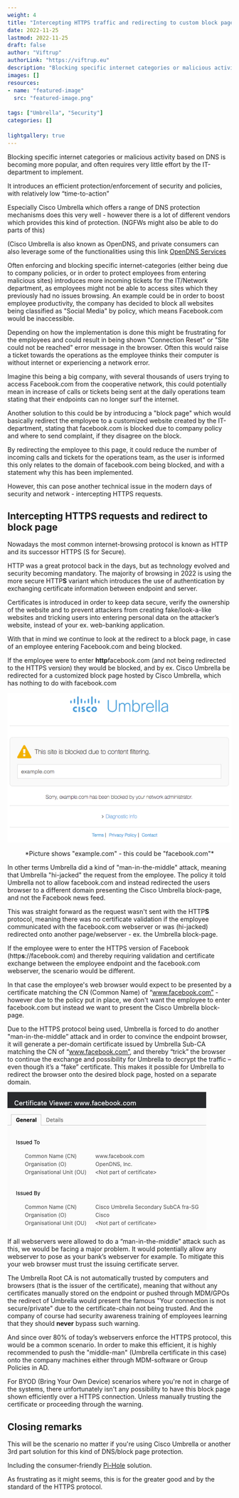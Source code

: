 ```yaml
---
weight: 4
title: "Intercepting HTTPS traffic and redirecting to custom block page"
date: 2022-11-25
lastmod: 2022-11-25
draft: false
author: "Viftrup"
authorLink: "https://viftrup.eu"
description: "Blocking specific internet categories or malicious activity based on DNS is becoming more popular, and often requires very little effort by the IT-department to implement. It introduces an efficient protection/enforcement of security and policies, with relatively low “time-to-action"
images: []
resources:
- name: "featured-image"
  src: "featured-image.png"

tags: ["Umbrella", "Security"]
categories: []

lightgallery: true
---
```

Blocking specific internet categories or malicious activity based on DNS is becoming more popular, and often requires very little effort by the IT-department to implement.

It introduces an efficient protection/enforcement of security and policies, with relatively low “time-to-action”

  

Especially Cisco Umbrella which offers a range of DNS protection mechanisms does this very well - however there is a lot of different vendors which provides this kind of protection. (NGFWs might also be able to do parts of this)

(Cisco Umbrella is also known as OpenDNS, and private consumers can also leverage some of the functionalities using this link [OpenDNS Services](https://www.opendns.com/home-internet-security/)

  

Often enforcing and blocking specific internet-categories (either being due to company policies, or in order to protect employees from entering malicious sites) introduces more incoming tickets for the IT/Network department, as employees might not be able to access sites which they previously had no issues browsing. An example could be in order to boost employee productivity, the company has decided to block all websites being classified as "Social Media" by policy, which means Facebook.com would be inaccessible.

  

Depending on how the implementation is done this might be frustrating for the employees and could result in being shown "Connection Reset" or "Site could not be reached" error message in the browser. Often this would raise a ticket towards the operations as the employee thinks their computer is without internet or experiencing a network error.

  

Imagine this being a big company, with several thousands of users trying to access Facebook.com from the cooperative network, this could potentially mean in increase of calls or tickets being sent at the daily operations team stating that their endpoints can no longer surf the internet.

  

Another solution to this could be by introducing a "block page" which would basically redirect the employee to a customized website created by the IT-department, stating that facebook.com is blocked due to company policy and where to send complaint, if they disagree on the block.

By redirecting the employee to this page, it could reduce the number of incoming calls and tickets for the operations team, as the user is informed this only relates to the domain of facebook.com being blocked, and with a statement why this has been implemented.

  

However, this can pose another technical issue in the modern days of security and network - intercepting HTTPS requests.

  

## Intercepting HTTPS requests and redirect to block page

Nowadays the most common internet-browsing protocol is known as HTTP and its successor HTTPS (S for Secure).

HTTP was a great protocol back in the days, but as technology evolved and security becoming mandatory. The majority of browsing in 2022 is using the more secure HTTP**S** variant which introduces the use of authentication by exchanging certificate information between endpoint and server.

  

Certificates is introduced in order to keep data secure, verify the ownership of the website and to prevent attackers from creating fake/look-a-like websites and tricking users into entering personal data on the attacker’s website, instead of your ex. web-banking application.

  

With that in mind we continue to look at the redirect to a block page, in case of an employee entering Facebook.com and being blocked.

  

If the employee were to enter **http**facebook.com (and not being redirected to the HTTPS version) they would be blocked, and by ex. Cisco Umbrella be redirected for a customized block page hosted by Cisco Umbrella, which has nothing to do with facebook.com

![HTTP example.com block page](b62f9ed-block_page_example.jpeg)

<center>*Picture shows "example.com" - this could be "facebook.com"*</center>

  

In other terms Umbrella did a kind of "man-in-the-middle" attack, meaning that Umbrella "hi-jacked" the request from the employee. The policy it told Umbrella not to allow facebook.com and instead redirected the users browser to a different domain presenting the Cisco Umbrella block-page, and not the Facebook news feed.

  

This was straight forward as the request wasn't sent with the HTTP**S** protocol, meaning there was no certificate validation if the employee communicated with the facebook.com webserver or was (hi-jacked) redirected onto another page/webserver - ex. the Umbrella block-page.

  

If the employee were to enter the HTTPS version of Facebook (http**s**://facebook.com) and thereby requiring validation and certificate exchange between the employee endpoint and the facebook.com webserver, the scenario would be different.

In that case the employee's web browser would expect to be presented by a certificate matching the CN (Common Name) of “www.facebook.com” - however due to the policy put in place, we don't want the employee to enter facebook.com but instead we want to present the Cisco Umbrella block-page.

Due to the HTTPS protocol being used, Umbrella is forced to do another "man-in-the-middle” attack and in order to convince the endpoint browser, it will generate a per-domain certificate issued by Umbrella Sub-CA matching the CN of “www.facebook.com”, and thereby “trick” the browser to continue the exchange and possibility for Umbrella to decrypt the traffic – even though it’s a “fake” certificate. This makes it possible for Umbrella to redirect the browser onto the desired block page, hosted on a separate domain.

  

![HTTPS Facebook.com Umbrella certificate](facebook-umbrella-certificate.png)

  

If all webservers were allowed to do a “man-in-the-middle” attack such as this, we would be facing a major problem. It would potentially allow any webserver to pose as your bank’s webserver for example. To mitigate this your web browser must trust the issuing certificate server.

  

The Umbrella Root CA is not automatically trusted by computers and browsers (that is the issuer of the certificate), meaning that without any certificates manually stored on the endpoint or pushed through MDM/GPOs the redirect of Umbrella would present the famous "Your connection is not secure/private" due to the certificate-chain not being trusted. And the company of course had security awareness training of employees learning that they should **never** bypass such warning.

  

And since over 80% of today’s webservers enforce the HTTPS protocol, this would be a common scenario. In order to make this efficient, it is highly recommended to push the "middle-man" (Umbrella certificate in this case) onto the company machines either through MDM-software or Group Policies in AD.

  

For BYOD (Bring Your Own Device) scenarios where you're not in charge of the systems, there unfortunately isn't any possibility to have this block page shown efficiently over a HTTPS connection. Unless manually trusting the certificate or proceeding through the warning.

  

## Closing remarks

This will be the scenario no matter if you're using Cisco Umbrella or another 3rd part solution for this kind of DNS/block page protection.

Including the consumer-friendly [Pi-Hole](https://pi-hole.net/) solution.

  

As frustrating as it might seems, this is for the greater good and by the standard of the HTTPS protocol.